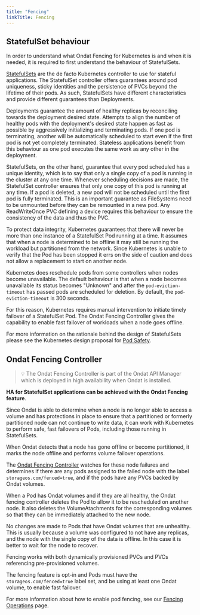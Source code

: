 ```yaml
---
title: "Fencing"
linkTitle: Fencing
---
```


## StatefulSet behaviour

In order to understand what Ondat Fencing for Kubernetes is and when it is
needed, it is required to first understand the behaviour of StatefulSets.

[StatefulSets](https://kubernetes.io/docs/concepts/workloads/controllers/statefulset/)
are the de facto Kubernetes controller to use for stateful applications. The
StatefulSet controller offers guarantees around pod uniqueness, sticky
identities and the persistence of PVCs beyond the lifetime of their pods. As
such, StatefulSets have different characteristics and provide different
guarantees than Deployments.

Deployments guarantee the amount of healthy replicas by reconciling towards the
deployment desired  state. Attempts to align the number of healthy pods with
the deployment's desired state happen as fast as possible by aggressively
initializing and terminating pods. If one pod is terminating, another will be
automatically scheduled to start even if the first pod is not yet completely
terminated. Stateless applications benefit from this behaviour as one pod
executes the same work as any other in the deployment.

StatefulSets, on the other hand, guarantee that every pod scheduled has a
unique identity, which is to say that only a single copy of a pod is running in
the cluster at any one time. Whenever scheduling decisions are made, the
StatefulSet controller ensures that only one copy of this pod is running at any
time. If a pod is deleted, a new pod will not be scheduled until the first pod
is fully terminated. This is an important guarantee as FileSystems need to be
unmounted before they can be remounted in a new pod. Any ReadWriteOnce PVC
defining a device requires this behaviour to ensure the consistency of the data
and thus the PVC.

To protect data integrity, Kubernetes guarantees that there will never be more
than one instance of a StatefulSet Pod running at a time. It assumes that when
a node is determined to be offline it may still be running the workload but
partitioned from the network. Since Kubernetes is unable to
verify that the Pod has been stopped it errs on the side of caution and does
not allow a replacement to start on another node.

Kubernetes does reschedule pods from some controllers when nodes become
unavailable. The default behaviour is that when a node becomes unavailable its
status becomes "Unknown" and after the `pod-eviction-timeout` has passed pods
are scheduled for deletion. By default, the `pod-eviction-timeout` is 300
seconds.

For this reason, Kubernetes requires manual intervention to initiate timely
failover of a StatefulSet Pod. The Ondat Fencing Controller gives the
capability to enable fast failover of workloads when a node goes offline.

For more information on the rationale behind the design of StatefulSets please
see the Kubernetes design proposal for [Pod
Safety](https://github.com/kubernetes/community/blob/master/contributors/design-proposals/storage/pod-safety).

## Ondat Fencing Controller

> 💡 The Ondat Fencing Controller is part of the Ondat API Manager which
> is deployed in high availability when Ondat is installed.

__HA for StatefulSet applications can be achieved with the Ondat Fencing
feature__.

Since Ondat is able to determine when a node is no longer able to access a
volume and has protections in place to ensure that a partitioned or formerly
partitioned node can not continue to write data, it can work with Kubernetes to
perform safe, fast failovers of Pods, including those running in StatefulSets.

When Ondat detects that a node has gone offline or become partitioned, it
marks the node offline and performs volume failover operations.

The [Ondat Fencing
Controller](https://github.com/storageos/api-manager/tree/master/controllers/fencer)
watches for these node failures and determines if there are any pods assigned
to the failed node with the label `storageos.com/fenced=true`, and if the pods
have any PVCs backed by Ondat volumes.

When a Pod has Ondat volumes and if they are all healthy, the Ondat
fencing controller deletes the Pod to allow it to be rescheduled on another
node. It also deletes the VolumeAtachments for the corresponding volumes so
that they can be immediately attached to the new node.

No changes are made to Pods that have Ondat volumes that are unhealthy.
This is usually because a volume was configured to not have any replicas, and the
node with the single copy of the data is offline. In this case it is better to
wait for the node to recover.

Fencing works with both dynamically provisioned PVCs and PVCs referencing
pre-provisioned volumes.

The fencing feature is opt-in and Pods must have the
`storageos.com/fenced=true` label set, and be using at least one Ondat
volume, to enable fast failover.

For more information about how to enable pod fencing, see our [Fencing
Operations](/docs/operations/fencing) page.
